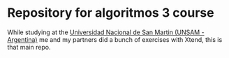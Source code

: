 # Repository for algoritmos 3 course

While studying at the [Universidad Nacional de San Martin (UNSAM - Argentina)](http://www.unsam.edu.ar/escuelas/ciencia/107/ciencia/programacion-informatica) me and my partners did a bunch of exercises with Xtend, this is that main repo.
